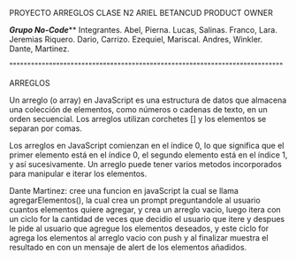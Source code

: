 PROYECTO ARREGLOS CLASE N2 ARIEL BETANCUD
PRODUCT OWNER

***Grupo No-Code*****
Integrantes.
Abel, Pierna.
Lucas, Salinas.
Franco, Lara.
Jeremias Riquero.
Dario, Carrizo.
Ezequiel, Mariscal.
Andres, Winkler.
Dante, Martinez.

""""""""""""""""""""""""""""""""""""""""""""""""""""""""""""""""""""""""""""

ARREGLOS

Un arreglo (o array) en JavaScript es una estructura de datos que almacena una colección de elementos, como números o cadenas de texto, en un orden secuencial. 
Los arreglos utilizan corchetes [] y los elementos se separan por comas.

Los arreglos en JavaScript comienzan en el índice 0, lo que significa que el primer elemento está en el índice 0, el segundo elemento está en el índice 1, y así sucesivamente. 
Un arreglo puede tener varios metodos incorporados para manipular e iterar los elementos.

Dante Martinez: cree una funcion en javaScript la cual se llama agregarElementos(), la cual crea un prompt preguntandole al usuario cuantos elementos quiere agregar, y crea un arreglo vacio, luego itera con un ciclo for la cantidad de veces que decidio el usuario que itere y despues le pide al usuario que agregue los elementos deseados, y este ciclo for agrega los elementos al arreglo vacio con push y al finalizar muestra el resultado en con un mensaje de alert de los elementos añadidos. 